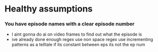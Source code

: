 
# Healthy assumptions

### You have episode names with a clear episode number
* I aint gonna do ai on video frames to find out what the episode is
* ive already done enough regex 
use non space regex 
use incrementing patterns as a telltale
if its constant between eps its not the ep num